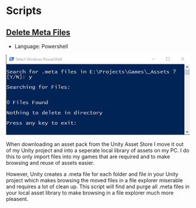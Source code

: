 # Scripts

## [Delete Meta Files](https://github.com/Fenris42/Delete_Meta_Files)
* Language: Powershell

![Delete_Meta_Files](assets/images/Delete_Meta_Files.PNG)

When downloading an asset pack from the Unity Asset Store I move it out of my Unity project and into a seperate local library of assets on my PC. I do this to only import files into my games that are required and to make browsing and reuse of assets easier.

However, Unity creates a .meta file for each folder and file in your Unity project which makes browsing the moved files in a file explorer miserable and requires a lot of clean up. This script will find and purge all .meta files in your local asset library to make browsing in a file explorer much more pleasent.